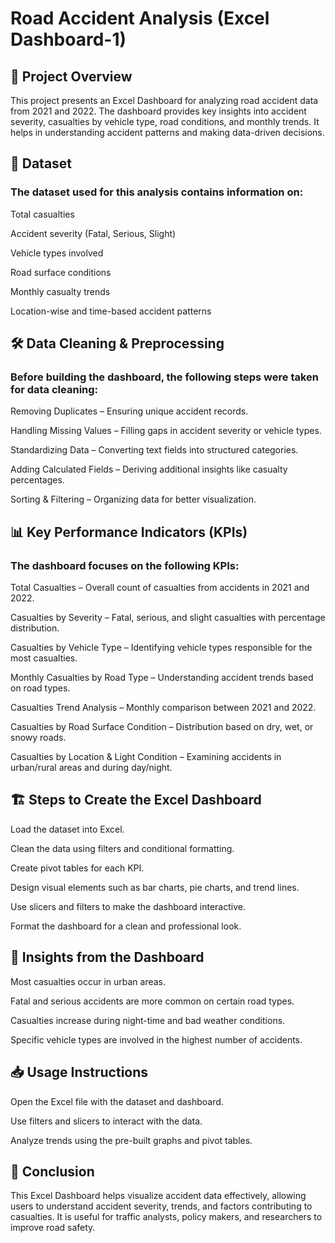 # Road Accident Analysis (Excel Dashboard-1)

## 📌 Project Overview

This project presents an Excel Dashboard for analyzing road accident data from 2021 and 2022. The dashboard provides key insights into accident severity, casualties by vehicle type, road conditions, and monthly trends. It helps in understanding accident patterns and making data-driven decisions.

## 📂 Dataset

### The dataset used for this analysis contains information on:

Total casualties

Accident severity (Fatal, Serious, Slight)

Vehicle types involved

Road surface conditions

Monthly casualty trends

Location-wise and time-based accident patterns

## 🛠 Data Cleaning & Preprocessing

### Before building the dashboard, the following steps were taken for data cleaning:

Removing Duplicates – Ensuring unique accident records.

Handling Missing Values – Filling gaps in accident severity or vehicle types.

Standardizing Data – Converting text fields into structured categories.

Adding Calculated Fields – Deriving additional insights like casualty percentages.

Sorting & Filtering – Organizing data for better visualization.

## 📊 Key Performance Indicators (KPIs)

### The dashboard focuses on the following KPIs:

Total Casualties – Overall count of casualties from accidents in 2021 and 2022.

Casualties by Severity – Fatal, serious, and slight casualties with percentage distribution.

Casualties by Vehicle Type – Identifying vehicle types responsible for the most casualties.

Monthly Casualties by Road Type – Understanding accident trends based on road types.

Casualties Trend Analysis – Monthly comparison between 2021 and 2022.

Casualties by Road Surface Condition – Distribution based on dry, wet, or snowy roads.

Casualties by Location & Light Condition – Examining accidents in urban/rural areas and during day/night.

## 🏗 Steps to Create the Excel Dashboard

Load the dataset into Excel.

Clean the data using filters and conditional formatting.

Create pivot tables for each KPI.

Design visual elements such as bar charts, pie charts, and trend lines.

Use slicers and filters to make the dashboard interactive.

Format the dashboard for a clean and professional look.

## 🎯 Insights from the Dashboard

Most casualties occur in urban areas.

Fatal and serious accidents are more common on certain road types.

Casualties increase during night-time and bad weather conditions.

Specific vehicle types are involved in the highest number of accidents.

## 📥 Usage Instructions

Open the Excel file with the dataset and dashboard.

Use filters and slicers to interact with the data.

Analyze trends using the pre-built graphs and pivot tables.

## 📝 Conclusion

This Excel Dashboard helps visualize accident data effectively, allowing users to understand accident severity, trends, and factors contributing to casualties. It is useful for traffic analysts, policy makers, and researchers to improve road safety.

